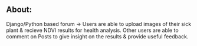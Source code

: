## About: 
Django/Python based forum -> Users are able to upload images of their sick plant & recieve NDVI results for health analysis.
Other users are able to comment on Posts to give insight on the results & provide useful feedback.
